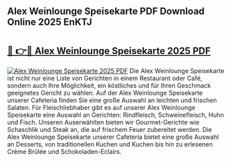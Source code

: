 ## Alex Weinlounge Speisekarte PDF Download Online 2025 EnKTJ

# <h2><a href="http://gcd0pud.nevu.top/?p=Alex+Weinlounge+Speisekarte">🔗 👉🔴 Alex Weinlounge Speisekarte 2025 PDF</a></h2>

[![Alex Weinlounge Speisekarte 2025 PDF](https://i.imgur.com/dBaPXMq.png)](http://gcd0pud.nevu.top/?p=Alex+Weinlounge+Speisekarte)
Die Alex Weinlounge Speisekarte ist nicht nur eine Liste von Gerichten in einem Restaurant oder Café, sondern auch Ihre Möglichkeit, ein köstliches und für Ihren Geschmack geeignetes Gericht zu wählen. Auf der Alex Weinlounge Speisekarte unserer Cafeteria finden Sie eine große Auswahl an leichten und frischen Salaten. Für Fleischliebhaber gibt es auf unserer Alex Weinlounge Speisekarte eine Auswahl an Gerichten: Rindfleisch, Schweinefleisch, Huhn und Fisch. Unseren Auserwählten bieten wir Gourmet-Gerichte wie Schaschlik und Steak an, die auf frischem Feuer zubereitet werden. Die Alex Weinlounge Speisekarte unserer Cafeteria bietet eine große Auswahl an Desserts, von traditionellen Kuchen und Kuchen bis hin zu erlesenen Crème Brûlée und Schokoladen-Eclairs.

